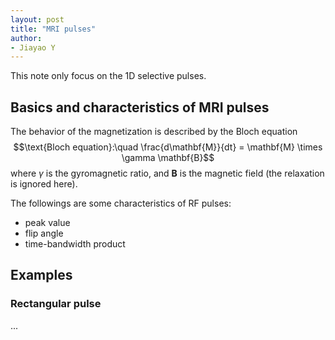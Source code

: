 ```yaml
---
layout: post
title: "MRI pulses"
author:
- Jiayao Y
---
```

This note only focus on the 1D selective pulses. 

## Basics and characteristics of MRI pulses
The behavior of the magnetization is described by the Bloch equation
$$\text{Bloch equation}:\quad \frac{d\mathbf{M}}{dt} = \mathbf{M} \times \gamma \mathbf{B}$$
where $\gamma$ is the gyromagnetic ratio, and $\mathbf{B}$ is the magnetic field (the relaxation is ignored here). 


The followings are some characteristics of RF pulses:
- peak value
- flip angle
- time-bandwidth product


## Examples
### Rectangular pulse

...
